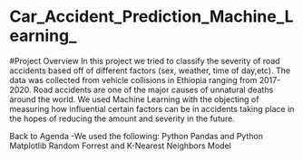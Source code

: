 # Car_Accident_Prediction_Machine_Learning_

#Project Overview
In this project we tried to classify the severity of road accidents based off of different factors (sex, weather, time of day,etc). The data was collected from vehicle collisions in Ethiopia ranging from 2017-2020.
Road accidents are one of the major causes of unnatural deaths around the world. We used Machine Learning with the objecting of measuring how influential certain factors can be in accidents taking place in the hopes of reducing the amount and severity in the future.


Back to Agenda
-We used the following:
Python Pandas and Python Matplotlib
Random Forrest and K-Nearest Neighbors Model

